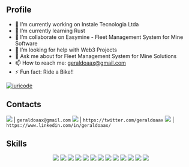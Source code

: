 ## Profile


- 🔭 I’m currently working on Instale Tecnologia Ltda 
- 🌱 I’m currently learning Rust
- 👯 I’m collaborate on Easymine - Fleet Management System for Mine Software
- 🤔 I’m looking for help with Web3 Projects
- 💬 Ask me about for Fleet Management System for Mine Solutions
- 📫 How to reach me: geraldoaax@gmail.com
- ⚡ Fun fact: Ride a Bike!!

<!-- [![iuricode](https://github-readme-stats.vercel.app/api?username=geraldoaax&theme=default)](https://github.com/geraldoaax/) -->

<!-- [![card](https://github-readme-stats.vercel.app/api?username=geraldoaax&theme=default&show_icons=true)](https://github.com/geraldoaax/) -->

<p align="center" width="100%">

[![iuricode](https://github-readme-stats.vercel.app/api/top-langs/?username=geraldoaax&hide=html&layout=compact&theme=default)](https://github.com/geraldoaax/)

</p>

## Contacts

<p align="center" width="100%">

<img src="https://img.shields.io/badge/Gmail-D14836?style=for-the-badge&logo=gmail&logoColor=white" /> | `geraldoaax@gmail.com`
<img src="https://img.shields.io/badge/Twitter-1DA1F2?style=for-the-badge&logo=twitter&logoColor=white" /> | `https://twitter.com/geraldoaax`
<img src="https://img.shields.io/badge/LinkedIn-0077B5?style=for-the-badge&logo=linkedin&logoColor=white" /> | `https://www.linkedin.com/in/geraldoaax/`
</p>

## Skills

<p align="center" width="100%">

<img src="https://img.shields.io/badge/.NET-5C2D91?style=for-the-badge&logo=.net&logoColor=white" />  
<img src="https://img.shields.io/badge/HTML5-E34F26?style=for-the-badge&logo=html5&logoColor=white" />  
<img src="https://img.shields.io/badge/CSS3-1572B6?style=for-the-badge&logo=css3&logoColor=white" /> 
<img src="https://img.shields.io/badge/Saas-CC6699?style=for-the-badge&logo=sass&logoColor=white" />  
<img src="https://img.shields.io/badge/Javascript-323330?style=for-the-badge&logo=javascript&logoColor=F7DF1E" />  
<img src="https://img.shields.io/badge/TypeScript-007ACC?style=for-the-badge&logo=typescript&logoColor=white" />  
<img src="https://img.shields.io/badge/Node.js-43853D?style=for-the-badge&logo=node.js&logoColor=white" />  
<img src="https://img.shields.io/badge/React-20232A?style=for-the-badge&logo=react&logoColor=61DAFB" />  
<img src="https://img.shields.io/badge/React_Native-20232A?style=for-the-badge&logo=react&logoColor=61DAFB" /> 
<img src="https://img.shields.io/badge/Heroku-430098?style=for-the-badge&logo=heroku&logoColor=white" />  
<img src="https://img.shields.io/badge/Microsoft_Azure-0089D6?style=for-the-badge&logo=microsoft-azure&logoColor=white" />  
<img src="https://img.shields.io/badge/Microsoft_SQL_Server-CC2927?style=for-the-badge&logo=microsoft-sql-server&logoColor=white" />  
<img src="https://img.shields.io/badge/Microsoft_Office-D83B01?style=for-the-badge&logo=microsoft-office&logoColor=white" />  

</p>
